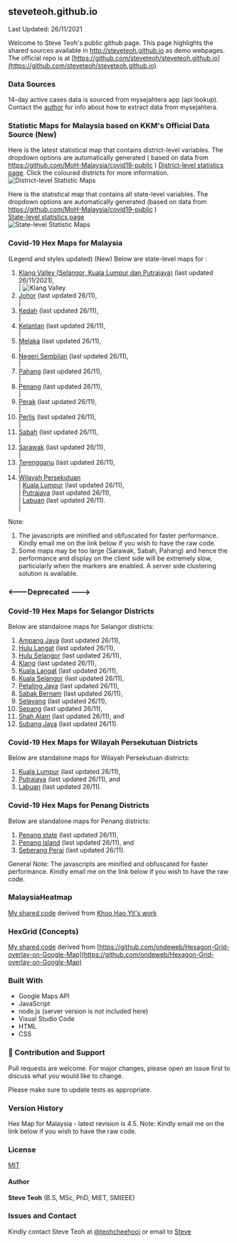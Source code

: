 ﻿## steveteoh.github.io
Last Updated: 26/11/2021

Welcome to Steve Teoh's public github page. This page highlights the shared sources available in http://steveteoh.github.io as demo webpages.
The official repo is at [https://github.com/steveteoh/steveteoh.github.io](https://github.com/steveteoh/steveteoh.github.io)

### Data Sources
14-day active cases data is sourced from mysejahtera app (api lookup). Contact the [author](mailto:chteoh@1utar.my?subject=Mysejahtera "Mysejahtera") for info about how to extract data from mysejahtera.

### Statistic Maps for Malaysia based on KKM's Official Data Source (New)
Here is the latest statistical map that contains district-level variables. The dropdown options are automatically generated ( based on data from https://github.com/MoH-Malaysia/covid19-public ) 
[District-level statistics page](https://steveteoh.github.io/Statistics/main2.html). Click the coloured districts for more information.
![District-level Statistic Maps](https://steveteoh.github.io/img/statistics2.png) 

Here is the statistical map that contains all state-level variables. The dropdown options are automatically generated (based on data from https://github.com/MoH-Malaysia/covid19-public )  
[State-level statistics page](https://steveteoh.github.io/Statistics/)     
![State-level Statistic Maps](https://steveteoh.github.io/img/statistics.png)

### Covid-19 Hex Maps for Malaysia
(Legend and styles updated)  (New)
Below are state-level maps for : <br>
1. [Klang Valley (Selangor, Kuala Lumpur dan Putrajaya)](http://steveteoh.github.io/KlangValley/) (last updated 26/11/2021), <br> |  ![Klang Valley](https://steveteoh.github.io/img/klangvalley.jpg)
2. [Johor](http://steveteoh.github.io/Johor/) (last updated 26/11), <br>        |
3. [Kedah](https://steveteoh.github.io/Kedah/) (last updated 26/11), <br>  |
4. [Kelantan](https://steveteoh.github.io/Kelantan/) (last updated 26/11), <br>  |
5. [Melaka](http://steveteoh.github.io/Melaka/) (last updated 26/11), <br>  |
6. [Negeri Sembilan](http://steveteoh.github.io/NegeriSembilan/) (last updated 26/11), <br>  |
7. [Pahang](https://steveteoh.github.io/Pahang/) (last updated 26/11), <br>  |
8. [Penang](http://steveteoh.github.io/Penang/) (last updated 26/11), <br>  |
9. [Perak](https://steveteoh.github.io/Perak/) (last updated 26/11), <br>  |
10. [Perlis](https://steveteoh.github.io/Perlis/) (last updated 26/11), <br>  |
11. [Sabah](http://steveteoh.github.io/Sabah/) (last updated 26/11), <br>  |
12. [Sarawak](http://steveteoh.github.io/Sarawak/) (last updated 26/11), <br>  |
13. [Terengganu](https://steveteoh.github.io/Terengganu/) (last updated 26/11), <br>  |
14. [Wilayah Persekutuan](http://steveteoh.github.io/Wilayah/) <br>  |
    [Kuala Lumpur](http://steveteoh.github.io/KualaLumpur/) (last updated 26/11), <br>  |
    [Putrajaya](http://steveteoh.github.io/Putrajaya/) (last updated 26/11), <br>  |
    [Labuan](http://steveteoh.github.io/Labuan/) (last updated 26/11).<br>  | 
 
Note: 
1. The javascripts are minified and obfuscated for faster performance. Kindly email me on the link below if you wish to have the raw code. 
2. Some maps may be too large (Sarawak, Sabah, Pahang) and hence the performance and display on the client side will be extremely slow, particularly when the markers are enabled. 
   A server side clustering solution is available.

### <---Deprecated --->
### Covid-19 Hex Maps for Selangor Districts
Below are standalone maps for Selangor districts: <br>
1. [Ampang Jaya](http://steveteoh.github.io/Selangor/AmpangJaya/) (last updated 26/11), <br>
2. [Hulu Langat](http://steveteoh.github.io/Selangor/HuluLangat/) (last updated 26/11), <br>
3. [Hulu Selangor](http://steveteoh.github.io/Selangor/HuluSelangor/) (last updated 26/11), <br>
4. [Klang](http://steveteoh.github.io/Selangor/Klang/) (last updated 26/11), <br>
5. [Kuala Langat](http://steveteoh.github.io/Selangor/KualaLangat/) (last updated 26/11), <br>
6. [Kuala Selangor](http://steveteoh.github.io/Selangor/KualaSelangor/) (last updated 26/11), <br>
7. [Petaling Jaya](http://steveteoh.github.io/Selangor/PetalingJaya/) (last updated 26/11), <br>
8. [Sabak Bernam](http://steveteoh.github.io/Selangor/SabakBernam) (last updated 26/11), <br>
9. [Selayang](http://steveteoh.github.io/Selangor/Selayang/) (last updated 26/11), <br>
10. [Sepang](http://steveteoh.github.io/Selangor/Sepang/) (last updated 26/11), <br>
11. [Shah Alam](http://steveteoh.github.io/Selangor/ShahAlam/) (last updated 26/11), and  <br>
12. [Subang Jaya](http://steveteoh.github.io/Selangor/SubangJaya/) (last updated 26/11).<br>

### Covid-19 Hex Maps for Wilayah Persekutuan Districts
Below are standalone maps for Wilayah Persekutuan districts: <br>
1. [Kuala Lumpur](http://steveteoh.github.io/KualaLumpur) (last updated 26/11),<br>
2. [Putrajaya](http://steveteoh.github.io/Putrajaya) (last updated 26/11), and<br>
3. [Labuan](http://steveteoh.github.io/Labuan) (last updated 26/11).<br>

### Covid-19 Hex Maps for Penang Districts
Below are standalone maps for Penang districts: <br>
1. [Penang state](http://steveteoh.github.io/Penang/index.html) (last updated 26/11),  <br>
2. [Penang island](http://steveteoh.github.io/Penang/island.html) (last updated 26/11), and  <br>
3. [Seberang Perai](http://steveteoh.github.io/Penang/perai.html) (last updated 26/11). <br>

General Note: The javascripts are minified and obfuscated for faster performance. Kindly email me on the link below if you wish to have the raw code. 

### MalaysiaHeatmap
[My shared code](http://steveteoh.github.io/MalaysiaHeatMap) derived from [Khoo Hao Yit's work](https://github.com/KhooHaoYit/KhooHaoYit.github.io/tree/main/Covid19%20Malaysia%20Heatmap)

### HexGrid (Concepts)
[My shared code](http://steveteoh.github.io/HexGrid) derived from [https://github.com/ondeweb/Hexagon-Grid-overlay-on-Google-Map](https://github.com/ondeweb/Hexagon-Grid-overlay-on-Google-Map) 

### Built With

- Google Maps API
- JavaScript
- node.js (server version is not included here)
- Visual Studio Code
- HTML
- CSS

### 🤝 Contribution and Support
Pull requests are welcome. For major changes, please open an issue first to discuss what you would like to change.

Please make sure to update tests as appropriate.

### Version History
Hex Map for Malaysia - latest revision is 4.5.
Note: Kindly email me on the link below if you wish to have the raw code. 

### License
[MIT](https://steveteoh.github.io/LICENSE)

#### Author
**Steve Teoh** (B.S, MSc, PhD, MIET, SMIEEE)

### Issues and Contact
Kindly contact Steve Teoh at [@teohcheehooi](https://twitter.com/teohcheehooi) or email to [Steve](mailto:chteoh@1utar.my?subject=Map "Map")

